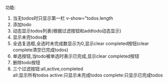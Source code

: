 功能:
1. 当无todos时只显示第一栏 v-show="todos.length
2. 添加todo
3. 动态显示todos列表(根据过滤按钮和addtodo动态显示)
4. 显示未完todos数
5. 全选复选框,全选时未完成数显示为0,显示clear completed按钮(clear complete清空已完成todos)
6. 单选按钮,当todo被单选时表示已完成,显示clear completed按钮
7. 删除todo按钮
8. 三个过滤按钮:all,active,completed   
all:显示所有todos
active:只显示未完成todos
complete:只显示已完成todos
